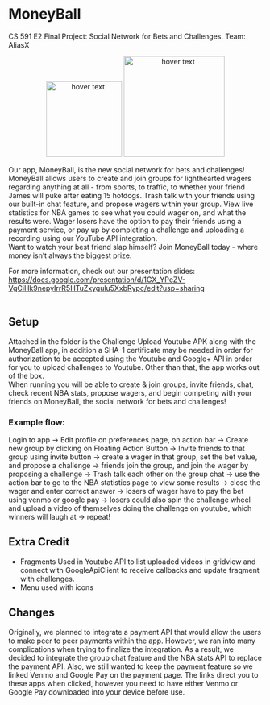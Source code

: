 # MoneyBall
CS 591 E2 Final Project: Social Network for Bets and Challenges. Team: AliasX


<p align="center">
  <img src="https://github.com/samc24/MoneyBall/blob/master/app/src/main/res/mipmap-xxxhdpi/big_logo.png?raw=true" width="150" title="hover text">
  <img src="https://github.com/samc24/MoneyBall/blob/master/app/src/main/res/drawable/moneyball_logo.jpg?raw=true" width="200" title="hover text">
</p>


Our app, MoneyBall, is the new social network for bets and challenges! MoneyBall allows users to create and join groups for lighthearted wagers regarding anything at all - from sports, to traffic, to whether your friend James will puke after eating 15 hotdogs. Trash talk with your friends using our built-in chat feature, and propose wagers within your group. View live statistics for NBA games to see what you could wager on, and what the results were. Wager losers have the option to pay their friends using a payment service, or pay up by completing a challenge and uploading a recording using our YouTube API integration. <br>
Want to watch your best friend slap himself? Join MoneyBall today - where money isn’t always the biggest prize. <br>

For more information, check out our presentation slides: https://docs.google.com/presentation/d/1GX_YPeZV-VgCiHk9nepyIrrR5HTuZxygulu5XxbRypc/edit?usp=sharing <br> <br>
## Setup <br>
Attached in the folder is the Challenge Upload Youtube APK along with the MoneyBall app, in addition a SHA-1 certificate may be needed in order for authorization to be accepted using the Youtube and Google+ API in order for you to upload challenges to Youtube. Other than that, the app works out of the box. <br>
When running you will be able to create & join groups, invite friends, chat, check recent NBA stats, propose wagers, and begin competing with your friends on MoneyBall, the social network for bets and challenges! <br>
### Example flow: <br>
Login to app -> Edit profile on preferences page, on action bar -> Create new group by clicking on Floating Action Button -> Invite friends to that group using invite button -> create a wager in that group, set the bet value, and propose a challenge -> friends join the group, and join the wager by proposing a challenge -> Trash talk each other on the group chat -> use the action bar to go to the NBA statistics page to view some results -> close the wager and enter correct answer -> losers of wager have to pay the bet using venmo or google pay -> losers could also spin the challenge wheel and upload a video of themselves doing the challenge on youtube, which winners will laugh at -> repeat! <br>

## Extra Credit <br>
- Fragments Used in Youtube API to list uploaded videos in gridview and connect with GoogleApiClient to receive callbacks and update fragment with challenges. <br>
- Menu used with icons <br>

## Changes <br>
Originally, we planned to integrate a payment API that would allow the users to make peer to peer payments within the app. However, we ran into many complications when trying to finalize the integration. As a result, we decided to integrate the group chat feature and the NBA stats API to replace the payment API. Also, we still wanted to keep the payment feature so we linked Venmo and Google Pay on the payment page. The links direct you to these apps when clicked, however you need to have either Venmo or Google Pay downloaded into your device before use. <br>



